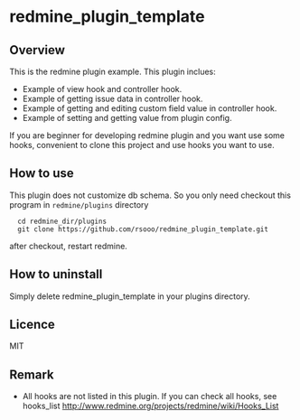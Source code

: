 # redmine_plugin_template

## Overview
This is the redmine plugin example.
This plugin inclues:

 - Example of view hook and controller hook.
 - Example of getting issue data in controller hook.
 - Example of getting and editing custom field value in controller hook.
 - Example of setting and getting value from plugin config.

If you are beginner for developing redmine plugin and you want use
some hooks, convenient to clone this project and use hooks you want to use.

## How to use
This plugin does not customize db schema.
So you only need checkout this program in `redmine/plugins` directory

```
  cd redmine_dir/plugins
  git clone https://github.com/rsooo/redmine_plugin_template.git
```

after checkout, restart redmine.

## How to uninstall
Simply delete redmine_plugin_template in your plugins directory.

## Licence
MIT

## Remark
 - All hooks are not listed in this plugin. If you can check all hooks, see hooks_list http://www.redmine.org/projects/redmine/wiki/Hooks_List
